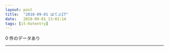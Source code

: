 ```yaml
---
layout: post
title:  "2018-09-01 はてぶIT"
date:   2018-09-01 13:01:14
tags: [it-hotentry]
---
```

0 件のデータあり

<hr>
